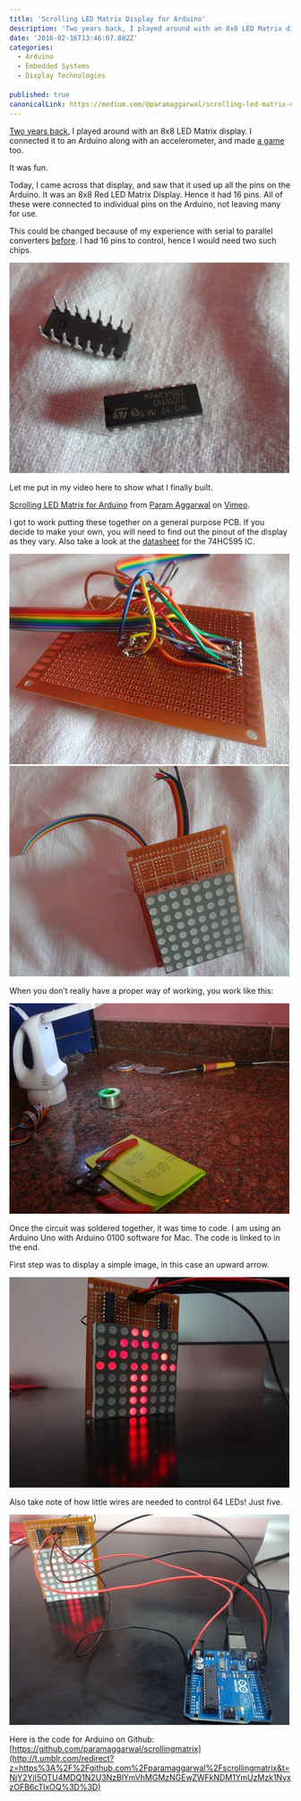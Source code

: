 ```yaml
---
title: 'Scrolling LED Matrix Display for Arduino'
description: 'Two years back, I played around with an 8x8 LED Matrix display. I connected it to an Arduino along with an accelerometer, and made a game too. Today, I came across that display, and saw that it used…'
date: '2016-02-16T13:46:07.882Z'
categories:
  - Arduino
  - Embedded Systems
  - Display Technologies

published: true
canonicalLink: https://medium.com/@paramaggarwal/scrolling-led-matrix-display-for-arduino-61900caa817f
---
```


[Two years back](http://www.paramaggarwal.com/post/584027833/8x8-led-matrix), I played around with an 8x8 LED Matrix display. I connected it to an Arduino along with an accelerometer, and made [a game](http://t.umblr.com/redirect?z=https%3A%2F%2Fvimeo.com%2F5419056&t=M2UzZDU0N2Y0NTBjNDE5NThmYmUzMTA3NGJkYjE1NDMyYmQ1N2YwOCxzOFB6cTlxOQ%3D%3D) too.

It was fun.

Today, I came across that display, and saw that it used up all the pins on the Arduino. It was an 8x8 Red LED Matrix Display. Hence it had 16 pins. All of these were connected to individual pins on the Arduino, not leaving many for use.

This could be changed because of my experience with serial to parallel converters [before](http://www.paramaggarwal.com/post/584282671/in-this-circuit-three-single-digit-displays-have). I had 16 pins to control, hence I would need two such chips.

![](./asset-1.jpg)

Let me put in my video here to show what I finally built.

[Scrolling LED Matrix for Arduino](http://t.umblr.com/redirect?z=http%3A%2F%2Fvimeo.com%2F46572581&t=YTA4ZDY2NDlkNzY1ZDY3MTVhN2E0NzdhOGI1ZWViMTZiN2YwN2NlMCxzOFB6cTlxOQ%3D%3D) from [Param Aggarwal](http://t.umblr.com/redirect?z=http%3A%2F%2Fvimeo.com%2Fparamaggarwal&t=MzE4NjI2MWJkZDlmNjg3ODA5Y2FiZWY4MGI3NzFjZjg2OTk2NTcyOCxzOFB6cTlxOQ%3D%3D) on [Vimeo](http://t.umblr.com/redirect?z=http%3A%2F%2Fvimeo.com&t=MjEyODM1NTY2NzBkMzE3ZjE5ODM3YTBlNGZhNmU2ZDdlMTJiZmE1OCxzOFB6cTlxOQ%3D%3D).

I got to work putting these together on a general purpose PCB. If you decide to make your own, you will need to find out the pinout of the display as they vary. Also take a look at the [datasheet](http://t.umblr.com/redirect?z=http%3A%2F%2Fwww.nxp.com%2Fdocuments%2Fdata_sheet%2F74HC_HCT595.pdf&t=OTY5ZmRkMzlmZGJmNjZhMmJiYTI1NjRmZDJiMDZjYmVkYTg3MGUxZSxzOFB6cTlxOQ%3D%3D) for the 74HC595 IC.

![](./asset-2.jpg)![](./asset-3.jpg)

When you don’t really have a proper way of working, you work like this:

![](./asset-4.jpg)

Once the circuit was soldered together, it was time to code. I am using an Arduino Uno with Arduino 0100 software for Mac. The code is linked to in the end.

First step was to display a simple image, in this case an upward arrow.

![](./asset-5.jpg)

Also take note of how little wires are needed to control 64 LEDs! Just five.

![](./asset-6.jpg)

Here is the code for Arduino on Github: [https://github.com/paramaggarwal/scrollingmatrix](http://t.umblr.com/redirect?z=https%3A%2F%2Fgithub.com%2Fparamaggarwal%2Fscrollingmatrix&t=NjY2YjI5OTU4MDQ1N2U3NzBlYmVhMGMzNGEwZWFkNDM1YmUzMzk1NyxzOFB6cTlxOQ%3D%3D)
